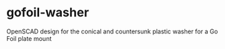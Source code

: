 # gofoil-washer
OpenSCAD design for the conical and countersunk plastic washer for a Go Foil plate mount

